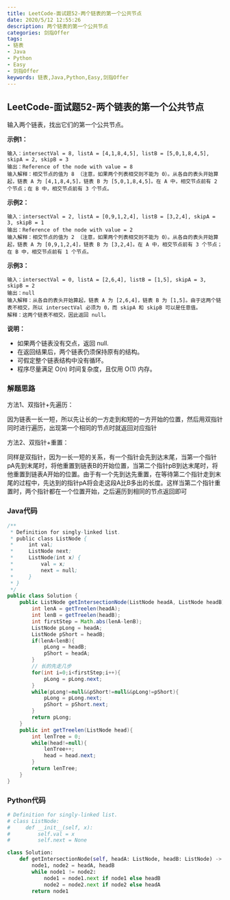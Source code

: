 ```yaml
---
title: LeetCode-面试题52-两个链表的第一个公共节点
date: 2020/5/12 12:55:26
description: 两个链表的第一个公共节点
categories: 剑指Offer
tags:
- 链表
- Java
- Python
- Easy
- 剑指Offer
keywords: 链表,Java,Python,Easy,剑指Offer
---
```


## LeetCode-面试题52-两个链表的第一个公共节点 

输入两个链表，找出它们的第一个公共节点。

 <!--more-->

**示例1：**

```
输入：intersectVal = 8, listA = [4,1,8,4,5], listB = [5,0,1,8,4,5], skipA = 2, skipB = 3
输出：Reference of the node with value = 8
输入解释：相交节点的值为 8 （注意，如果两个列表相交则不能为 0）。从各自的表头开始算起，链表 A 为 [4,1,8,4,5]，链表 B 为 [5,0,1,8,4,5]。在 A 中，相交节点前有 2 个节点；在 B 中，相交节点前有 3 个节点。
```

**示例2：**

```
输入：intersectVal = 2, listA = [0,9,1,2,4], listB = [3,2,4], skipA = 3, skipB = 1
输出：Reference of the node with value = 2
输入解释：相交节点的值为 2 （注意，如果两个列表相交则不能为 0）。从各自的表头开始算起，链表 A 为 [0,9,1,2,4]，链表 B 为 [3,2,4]。在 A 中，相交节点前有 3 个节点；在 B 中，相交节点前有 1 个节点。
```

**示例3：**

```
输入：intersectVal = 0, listA = [2,6,4], listB = [1,5], skipA = 3, skipB = 2
输出：null
输入解释：从各自的表头开始算起，链表 A 为 [2,6,4]，链表 B 为 [1,5]。由于这两个链表不相交，所以 intersectVal 必须为 0，而 skipA 和 skipB 可以是任意值。
解释：这两个链表不相交，因此返回 null。
```

**说明：**

- 如果两个链表没有交点，返回 null.
- 在返回结果后，两个链表仍须保持原有的结构。
- 可假定整个链表结构中没有循环。
- 程序尽量满足 O(n) 时间复杂度，且仅用 O(1) 内存。

### 解题思路

方法1、双指针+先遍历：

因为链表一长一短，所以先让长的一方走到和短的一方开始的位置，然后用双指针同时进行遍历，出现第一个相同的节点时就返回对应指针

方法2、双指针+重置：

同样是双指针，因为一长一短的关系，有一个指针会先到达末尾，当第一个指针pA先到末尾时，将他重置到链表B的开始位置，当第二个指针pB到达末尾时，将他重置到链表A开始的位置。由于有一个先到达先重置，在等待第二个指针走到末尾的过程中，先达到的指针pA将会走这段A比B多出的长度。这样当第二个指针重置时，两个指针都在一个位置开始，之后遍历到相同的节点返回即可

### Java代码

```java
/**
 * Definition for singly-linked list.
 * public class ListNode {
 *     int val;
 *     ListNode next;
 *     ListNode(int x) {
 *         val = x;
 *         next = null;
 *     }
 * }
 */
public class Solution {
    public ListNode getIntersectionNode(ListNode headA, ListNode headB) {
        int lenA = getTreelen(headA);
        int lenB = getTreelen(headB);
        int firstStep = Math.abs(lenA-lenB);
        ListNode pLong = headA;
        ListNode pShort = headB;
        if(lenA<lenB){
            pLong = headB;
            pShort = headA;
        }
        // 长的先走几步
        for(int i=0;i<firstStep;i++){
            pLong = pLong.next;
        }
        while(pLong!=null&&pShort!=null&&pLong!=pShort){
            pLong = pLong.next;
            pShort = pShort.next;
        }
        return pLong;
    }
    public int getTreelen(ListNode head){
        int lenTree = 0;
        while(head!=null){
            lenTree++;
            head = head.next;
        }
        return lenTree;
    }
}
```

### Python代码

```python
# Definition for singly-linked list.
# class ListNode:
#     def __init__(self, x):
#         self.val = x
#         self.next = None

class Solution:
    def getIntersectionNode(self, headA: ListNode, headB: ListNode) -> ListNode:
        node1, node2 = headA, headB
        while node1 != node2:
            node1 = node1.next if node1 else headB
            node2 = node2.next if node2 else headA
        return node1
```